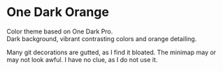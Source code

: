# One Dark Orange

Color theme based on One Dark Pro.  
Dark background, vibrant contrasting colors and orange detailing.

Many git decorations are gutted, as I find it bloated. The minimap may or may not look awful. I have no clue, as I do not use it.
